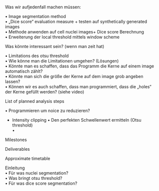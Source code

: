 Was wir aufjedenfall machen müssen:

•	Image segmentation method  
•	„Dice score“ evaluation measure + testen auf synthetically generated images  
•	Methode anwenden auf cell nuclei images+ Dice score Berechnung  
•	Erweiterung der local threshold mittels window scheme  

Was könnte interessant sein? (wenn man zeit hat)

•	Limitations des otsu threshold  
•	Wie könne man die Limitationen umgehen? (Lösungen)  
•	Könnte man es schaffen, dass das Programm die Kerne auf einem image automatisch zählt?  
•	Könnte man sich die größe der Kerne auf dem image grob angeben lassen?  
•	Können wir es auch schaffen, dass man programmiert, dass die „holes“ der Kerne gefüllt werden? (siehe video)  

List of planned analysis steps

•	Programmieren um noice zu reduzieren?  
- Intensity clipping
•	Den perfekten Schwellenwert ermitteln (Otsu threshold)  
•	  

Milestones

Deliverables

Approximate timetable


Einleitung  
•	Für was nuclei segmentation?  
•	Was bringt otsu threshold?  
•	Für was dice score segmentation?   


